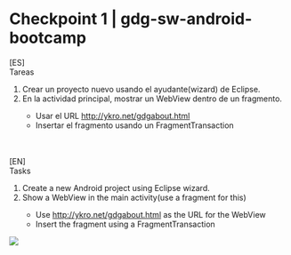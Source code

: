 Checkpoint 1 | gdg-sw-android-bootcamp
=======================
[ES]<br/>
Tareas<br/>
<ol>
<li> Crear un proyecto nuevo usando el ayudante(wizard) de Eclipse. </li>
<li> En la actividad principal, mostrar un WebView dentro de un fragmento. </li>
  <ul>
    <li>Usar el URL <a href="http://ykro.net/gdgabout.html">http://ykro.net/gdgabout.html</a></li> 
	<li>Insertar el fragmento usando un FragmentTransaction</li>
  <ul>
</ol>
<br/><br/>
[EN]<br/>
Tasks<br/>
<ol>
<li> Create a new Android project using Eclipse wizard. </li>
<li> Show a WebView in the main activity(use a fragment for this)</li>
  <ul>
    <li>Use <a href="http://ykro.net/gdgabout.html">http://ykro.net/gdgabout.html</a> as the URL for the WebView</li> 
	<li>Insert the fragment using a FragmentTransaction</li>
  <ul>
</ol>

<img src="https://dl.dropboxusercontent.com/u/8418860/android/workshop/checkpoint1.png"/>

